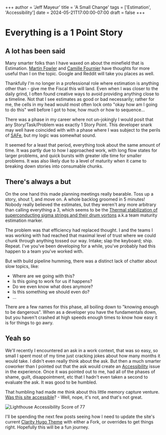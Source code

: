 +++
author = 'Jeff Mayeur'
title = 'A Small Change'
tags = ['Estimation', 'Accessibility']
date = 2024-05-21T17:00:00-07:00
draft = false
+++

# Everything is a 1 Point Story

## A lot has been said
Many smarter folks than I have waxed on about the minefield that is Estimation. [Martin Fowler](https://martinfowler.com/bliki/PurposeOfEstimation.html) and [Camille Fournier](https://skamille.medium.com/yes-virginia-you-can-estimate-that-e33303eec9cf) have thoughts for more useful than I on the topic. Google and Reddit will take you places as well.

Thankfully I'm no longer in a professional role where estimation is anything other than - give me the Fiscal this will land. Even when I was closer to the daily grind, I often found creative ways to avoid providing anything close to a timeline. Not that I see estimates as good or bad necessarily; rather for me, the cells in my head would most often lock onto "okay how am I going to do this" well before I got to how, how much or how to sequence...

There was a phase in my career where not un-jokingly I would posit that any Story/Task/Problem was exactly 1 Story Point. This developer snark may well have coincided with with a phase where I was subject to the perils of [SAFe](https://scaledagileframework.com/story/), but my logic was somewhat sound.

It seemed for a least that period, everything took about the same amount of time. It was partly due to how I approached work, with long flow states for larger problems, and quick bursts with greater idle time for smaller problems. It was also likely due to a level of maturity when it came to breaking down stories into consumable chunks.

## There's always a but
On the one hand this made planning meetings really bearable. Toss up a story, shout 1, and move on. A whole backlog groomed in 5 minutes! Nobody really believed the estimates, but they weren't any more arbitrary than calling everything a 3, which seems to be the [Thermal stabilization of superconducting sigma strings and their drum vortons](https://journals.aps.org/prd/abstract/10.1103/PhysRevD.65.103520) a.k.a team maturity estimation marker.

The problem was that efficiency had replaced thought. I and the teams I was working with had reached that maximal level of trust where we could chunk through anything tossed our way. Intake; slap the keyboard; ship. Repeat. I've you've been developing for a while, you've probably had this happen to a team you've worked with.

But with build pipeline humming, there was a distinct lack of chatter about slow topics, like:
- Where are we going with this?
- Is this going to work for us if <insert pivot> happens?
- Do we even know what <inert code leaf> does anymore?
- Is this something we should even do?
- ...

There are a few names for this phase, all boiling down to "knowing enough to be dangerous". When as a developer you have the fundamentals down, but you haven't crashed at high speeds enough times to know how easy it is for things to go awry.

## Yeah so
We'll recently I encountered an ask in a work context, that was so easy, so small I spent most of my time just cracking jokes about how many months it would take. I didn't even really think about the ask. But then a much smarter coworker than I pointed out that the ask would create an [Accessibility](https://www.w3.org/TR/WCAG21/) issue in the experience. Once it was pointed out to me, had all of the phases of shame, guilt, disappointment, etc that I hadn't even taken a second to evaluate the ask. It was good to be humbled.

That humbling had made me think about this little memory capture venture. [Was this site accessible](https://pagespeed.web.dev/analysis/https-iguessthatworks-com/6xtz9m1bw4?form_factor=mobile)? - Well, nope, it's not, and that's not great.

![Lighthouse Accessibility Score of 77](/images/a-small-change/accessibile.png)

I'll be spending the next few posts seeing how I need to update the site's current [Clarity Hugo Theme](https://github.com/chipzoller/hugo-clarity/tree/master) with either a Fork, or overrides to get things right. Hopefully this will be a fun journey.
